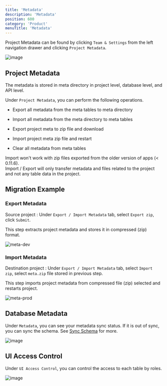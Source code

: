 ```yaml
---
title: 'Metadata'
description: 'Metadata'
position: 600
category: 'Product'
menuTitle: 'Metadata'
---
```


Project Metadata can be found by clicking `Team & Settings` from the left navigation drawer and clicking `Project Metadata`.


<!-- TODO: update screenshot -->

![image](https://user-images.githubusercontent.com/35857179/126929430-1ad086a8-0611-4f39-8c7f-580637574056.png)

## Project Metadata

The metadata is stored in meta directory in project level, database level, and API level. 

Under ``Project Metadata``, you can perform the following operations.

- Export all metadata from the meta tables to meta directory
 
- Import all metadata from the meta directory to meta tables
 
- Export project meta to zip file and download
 
- Import project meta zip file and restart

- Clear all metadata from meta tables

<alert>
  Import won't work with zip files exported from the older version of apps (< 0.11.6). <br> 
  Import / Export will only transfer metadata and files related to the project and not any table data in the project.
</alert>

## Migration Example

### Export Metadata

Source project : Under ``Export / Import Metadata`` tab, select ``Export zip``, click ``Submit``.

This step extracts project metadata and stores it in compressed (zip) format.

<!-- TODO: update screenshot -->

![meta-dev](https://user-images.githubusercontent.com/86527202/130780497-89578bd0-a417-468a-92d8-88c5c07a72b0.png "Step-Export")

### Import Metadata

Destination project : Under ``Export / Import Metadata`` tab, select ``Import zip``, select ``meta.zip`` file stored in previous step. 

This step imports project metadata from compressed file (zip) selected and restarts project.

<!-- TODO: update screenshot -->

![meta-prod](https://user-images.githubusercontent.com/86527202/130781015-3477e596-b1bc-4189-9853-bfd850157ba8.png)

## Database Metadata

Under ``Metadata``, you can see your metadata sync status. If it is out of sync, you can sync the schema. See <a href="./sync-schema">Sync Schema</a> for more.

<!-- TODO: update screenshot -->

![image](https://user-images.githubusercontent.com/35857179/127611038-a10ccee5-72ca-42cf-a55b-c8268c9fbe5c.png)

## UI Access Control

Under ``UI Access Control``, you can control the access to each table by roles. 

<!-- TODO: update screenshot -->

![image](https://user-images.githubusercontent.com/35857179/127611188-339de6ca-e648-47c0-a358-eee0d03ae9d0.png)

